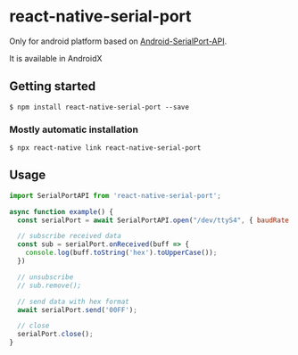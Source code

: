 # react-native-serial-port

Only for android platform based on [Android-SerialPort-API](https://github.com/licheedev/Android-SerialPort-API).

It is available in AndroidX

## Getting started

`$ npm install react-native-serial-port --save`

### Mostly automatic installation

`$ npx react-native link react-native-serial-port`

## Usage

```javascript
import SerialPortAPI from 'react-native-serial-port';

async function example() {
  const serialPort = await SerialPortAPI.open("/dev/ttyS4", { baudRate: 38400 });

  // subscribe received data
  const sub = serialPort.onReceived(buff => {
    console.log(buff.toString('hex').toUpperCase());
  })

  // unsubscribe
  // sub.remove();

  // send data with hex format
  await serialPort.send('00FF');

  // close
  serialPort.close();
}
```
